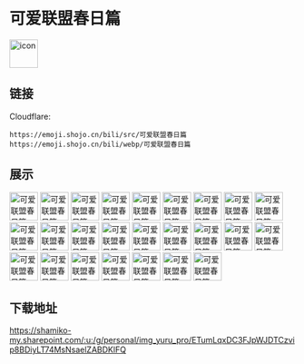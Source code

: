 # 可爱联盟春日篇
<img src="https://emoji.shojo.cn/bili/src/可爱联盟春日篇/icon.png" width="50" height="50" alt="icon">

## 链接
Cloudflare:
```
https://emoji.shojo.cn/bili/src/可爱联盟春日篇
https://emoji.shojo.cn/bili/webp/可爱联盟春日篇
```
## 展示
<img src="https://emoji.shojo.cn/bili/src/可爱联盟春日篇/可爱联盟春日篇-歪头.png" width="50" height="50" alt="可爱联盟春日篇-歪头">
<img src="https://emoji.shojo.cn/bili/src/可爱联盟春日篇/可爱联盟春日篇-哭哭.png" width="50" height="50" alt="可爱联盟春日篇-哭哭">
<img src="https://emoji.shojo.cn/bili/src/可爱联盟春日篇/可爱联盟春日篇-哼.png" width="50" height="50" alt="可爱联盟春日篇-哼">
<img src="https://emoji.shojo.cn/bili/src/可爱联盟春日篇/可爱联盟春日篇-凶.png" width="50" height="50" alt="可爱联盟春日篇-凶">
<img src="https://emoji.shojo.cn/bili/src/可爱联盟春日篇/可爱联盟春日篇-滚.png" width="50" height="50" alt="可爱联盟春日篇-滚">
<img src="https://emoji.shojo.cn/bili/src/可爱联盟春日篇/可爱联盟春日篇-思考.png" width="50" height="50" alt="可爱联盟春日篇-思考">
<img src="https://emoji.shojo.cn/bili/src/可爱联盟春日篇/可爱联盟春日篇-吐了.png" width="50" height="50" alt="可爱联盟春日篇-吐了">
<img src="https://emoji.shojo.cn/bili/src/可爱联盟春日篇/可爱联盟春日篇-高贵.png" width="50" height="50" alt="可爱联盟春日篇-高贵">
<img src="https://emoji.shojo.cn/bili/src/可爱联盟春日篇/可爱联盟春日篇-在吗.png" width="50" height="50" alt="可爱联盟春日篇-在吗">
<img src="https://emoji.shojo.cn/bili/src/可爱联盟春日篇/可爱联盟春日篇-对不起.png" width="50" height="50" alt="可爱联盟春日篇-对不起">
<img src="https://emoji.shojo.cn/bili/src/可爱联盟春日篇/可爱联盟春日篇-饿了.png" width="50" height="50" alt="可爱联盟春日篇-饿了">
<img src="https://emoji.shojo.cn/bili/src/可爱联盟春日篇/可爱联盟春日篇-好吧.png" width="50" height="50" alt="可爱联盟春日篇-好吧">
<img src="https://emoji.shojo.cn/bili/src/可爱联盟春日篇/可爱联盟春日篇-抱.png" width="50" height="50" alt="可爱联盟春日篇-抱">
<img src="https://emoji.shojo.cn/bili/src/可爱联盟春日篇/可爱联盟春日篇-摸摸.png" width="50" height="50" alt="可爱联盟春日篇-摸摸">
<img src="https://emoji.shojo.cn/bili/src/可爱联盟春日篇/可爱联盟春日篇-盯.png" width="50" height="50" alt="可爱联盟春日篇-盯">
<img src="https://emoji.shojo.cn/bili/src/可爱联盟春日篇/可爱联盟春日篇-心碎.png" width="50" height="50" alt="可爱联盟春日篇-心碎">
<img src="https://emoji.shojo.cn/bili/src/可爱联盟春日篇/可爱联盟春日篇-爱心.png" width="50" height="50" alt="可爱联盟春日篇-爱心">
<img src="https://emoji.shojo.cn/bili/src/可爱联盟春日篇/可爱联盟春日篇-我好菜.png" width="50" height="50" alt="可爱联盟春日篇-我好菜">
<img src="https://emoji.shojo.cn/bili/src/可爱联盟春日篇/可爱联盟春日篇-干嘛.png" width="50" height="50" alt="可爱联盟春日篇-干嘛">
<img src="https://emoji.shojo.cn/bili/src/可爱联盟春日篇/可爱联盟春日篇-礼貌.png" width="50" height="50" alt="可爱联盟春日篇-礼貌">
<img src="https://emoji.shojo.cn/bili/src/可爱联盟春日篇/可爱联盟春日篇-NO.png" width="50" height="50" alt="可爱联盟春日篇-NO">
<img src="https://emoji.shojo.cn/bili/src/可爱联盟春日篇/可爱联盟春日篇-抱我.png" width="50" height="50" alt="可爱联盟春日篇-抱我">
<img src="https://emoji.shojo.cn/bili/src/可爱联盟春日篇/可爱联盟春日篇-投降.png" width="50" height="50" alt="可爱联盟春日篇-投降">
<img src="https://emoji.shojo.cn/bili/src/可爱联盟春日篇/可爱联盟春日篇-捏捏.png" width="50" height="50" alt="可爱联盟春日篇-捏捏">
<img src="https://emoji.shojo.cn/bili/src/可爱联盟春日篇/可爱联盟春日篇-献花.png" width="50" height="50" alt="可爱联盟春日篇-献花">

## 下载地址

https://shamiko-my.sharepoint.com/:u:/g/personal/img_yuru_pro/ETumLqxDC3FJpWJDTCzvip8BDiyLT74MsNsaelZABDKlFQ